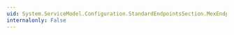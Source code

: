 ```yaml
---
uid: System.ServiceModel.Configuration.StandardEndpointsSection.MexEndpoint
internalonly: False
---
```

